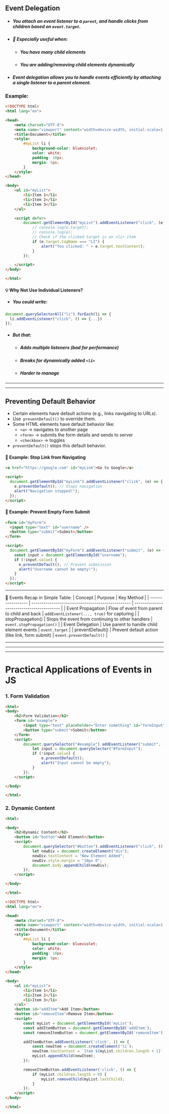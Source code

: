 ## Event Delegation
- ##### You attach an event listener to a `parent`, and handle clicks from children based on `event.target`.
  
- ##### 📘 Especially useful when:
  - ##### You have many child elements
  - ##### You are adding/removing child elements dynamically
  
- ##### Event delegation allows you to handle events efficiently by attaching a single listener to a parent element.

### Example:
```html
<!DOCTYPE html>
<html lang="en">

<head>
	<meta charset="UTF-8">
	<meta name="viewport" content="width=device-width, initial-scale=1.0">
	<title>Document</title>
	<style>
		#myList li {
			background-color: blueviolet;
			color: white;
			padding: 10px;
			margin: 5px;
		}
	</style>
</head>

<body>
	<ul id="myList">
		<li>Item 1</li>
		<li>Item 2</li>
		<li>Item 3</li>
	</ul>

	<script defer>
		document.getElementById("myList").addEventListener("click", (e) => {
			// console.log(e.target);
			// console.log(e);
			// Check if the clicked target is an <li> item
			if (e.target.tagName === "LI") {
				alert("You clicked: " + e.target.textContent);
			}
		});

	</script>
</body>

</html>
```

#### 💡 Why Not Use Individual Listeners?
- ##### You could write:
```js
document.querySelectorAll("li").forEach(li => {
  li.addEventListener("click", () => {...})
});
```
- ##### But that:

  - ##### Adds multiple listeners (bad for performance)

  - ##### Breaks for dynamically added `<li>`

  - ##### Harder to manage
---
---

## Preventing Default Behavior
- Certain elements have default actions (e.g., links navigating to URLs).
- Use` preventDefault()` to override them.
- Some HTML elements have default behavior like:
  - `<a>` → navigates to another page
  - `<form>` → submits the form details and sends to server
  - `<checkbox>` → toggles
- `preventDefault()` stops this default behavior.

#### 🧪 Example: Stop Link from Navigating
```html
<a href="https://google.com" id="myLink">Go to Google</a>

<script>
  document.getElementById("myLink").addEventListener("click", (e) => {
    e.preventDefault(); // Stops navigation
    alert("Navigation stopped!");
  });
</script>
```

#### 🧪 Example: Prevent Empty Form Submit
```html
<form id="myForm">
  <input type="text" id="username" />
  <button type="submit">Submit</button>
</form>

<script>
  document.getElementById("myForm").addEventListener("submit", (e) => {
    const input = document.getElementById("username");
    if (!input.value) {
      e.preventDefault(); // Prevent submission
      alert("Username cannot be empty!");
    }
  });
</script>
```

----
🔁 Events Recap in Simple Table:
| Concept           | Purpose                                           | Key Method                                |
| ----------------- | ------------------------------------------------- | ----------------------------------------- |
| Event Propagation | Flow of event from parent to child and back       | `addEventListener(..., true)` for capturing |
| stopPropagation() | Stops the event from continuing to other handlers | `event.stopPropagation()`                   |
| Event Delegation  | Use parent to handle child element events         | `event.target`                              |
| preventDefault()  | Prevent default action (like link, form submit)   | `event.preventDefault()`                    |


---
---
---

# Practical Applications of Events in JS

### 1. Form Validation
```html
<html>
<body>
    <h2>Form Validation</h2>
    <form id="example">
        <input type="text" placeholder="Enter something" id="formInput" />
        <button type="submit">Submit</button>
    </form>
    <script>
        document.querySelector("#example").addEventListener("submit", (e) => {
            let input = document.querySelector("#formInput");
            if (!input.value) {
                e.preventDefault();
                alert("Input cannot be empty");
            }
        });
    </script>

</body>

</html>
```

### 2. Dynamic Content
```html
<html>

<body>
    <h2>Dynamic Content</h2>
    <button id="button">Add Element</button>
    <script>
        document.querySelector("#button").addEventListener("click", () => {
            let newDiv = document.createElement("div");
            newDiv.textContent = "New Element Added";
            newDiv.style.margin = "10px 0";
            document.body.appendChild(newDiv);
        });
    </script>

</body>

</html>
```

```html
<!DOCTYPE html>
<html lang="en">

<head>
	<meta charset="UTF-8">
	<meta name="viewport" content="width=device-width, initial-scale=1.0">
	<title>Document</title>
	<style>
		#myList li {
			background-color: blueviolet;
			color: white;
			padding: 10px;
			margin: 5px;
		}
	</style>
</head>

<body>
	<ul id="myList">
		<li>Item 1</li>
		<li>Item 2</li>
		<li>Item 3</li>
	</ul>
	<button id="addItem">Add Item</button>
	<button id="removeItem">Remove Item</button>
	<script>
		const myList = document.getElementById('myList');
		const addItemButton = document.getElementById('addItem');
		const removeItemButton = document.getElementById('removeItem');

		addItemButton.addEventListener('click', () => {
			const newItem = document.createElement('li');
			newItem.textContent = `Item ${myList.children.length + 1}`;
			myList.appendChild(newItem);
		});

		removeItemButton.addEventListener('click', () => {
			if (myList.children.length > 0) {
				myList.removeChild(myList.lastChild);
			}
		});
	</script>
</body>

</html>
```



